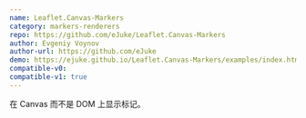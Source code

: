 ```yaml
---
name: Leaflet.Canvas-Markers
category: markers-renderers
repo: https://github.com/eJuke/Leaflet.Canvas-Markers
author: Evgeniy Voynov
author-url: https://github.com/eJuke
demo: https://ejuke.github.io/Leaflet.Canvas-Markers/examples/index.html
compatible-v0:
compatible-v1: true
---
```


在 Canvas 而不是 DOM 上显示标记。
